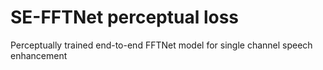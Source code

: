 # SE-FFTNet perceptual loss
Perceptually trained end-to-end FFTNet model for single channel speech enhancement 
